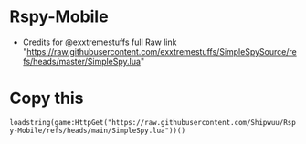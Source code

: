 # Rspy-Mobile
- Credits for @exxtremestuffs
full Raw link "https://raw.githubusercontent.com/exxtremestuffs/SimpleSpySource/refs/heads/master/SimpleSpy.lua"

# Copy this
```loadstring(game:HttpGet("https://raw.githubusercontent.com/Shipwuu/Rspy-Mobile/refs/heads/main/SimpleSpy.lua"))()```
